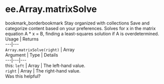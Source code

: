  
#  ee.Array.matrixSolve
bookmark_borderbookmark Stay organized with collections  Save and categorize content based on your preferences.
Solves for x in the matrix equation A * x = B, finding a least-squares solution if A is overdetermined.
Usage | Returns  
---|---  
`Array.matrixSolve(right)` | Array  
Argument | Type | Details  
---|---|---  
this: `left` | Array | The left-hand value.  
`right` | Array | The right-hand value.  
Was this helpful?
